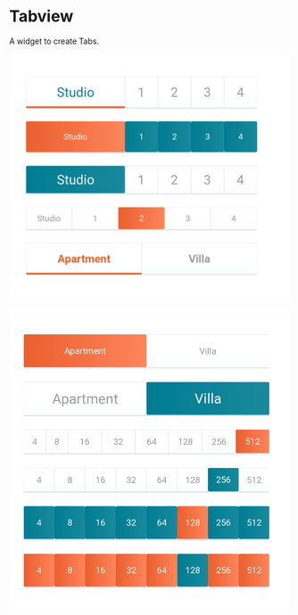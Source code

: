 # Tabview
A widget to create Tabs.

![Screenshot 1](/app/src/main/res/raw/ss_1.png?raw=true "Screenshot 1")

![Screenshot 2](/app/src/main/res/raw/ss_2.png?raw=true "Screenshot 2")

